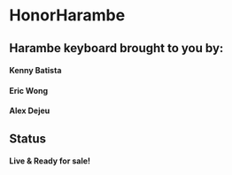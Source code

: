 # HonorHarambe

## Harambe keyboard brought to you by: 
#### Kenny Batista
#### Eric Wong
#### Alex Dejeu

## Status
#### Live & Ready for sale!
